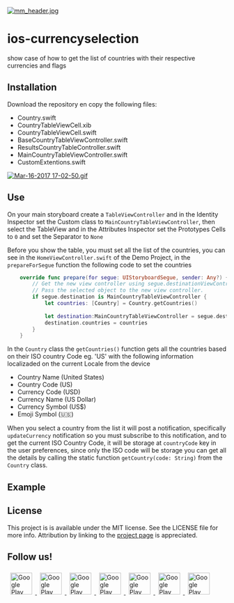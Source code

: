 [![mm_header.jpg](https://s16.postimg.org/674mqlohx/mm_header.jpg)](https://postimg.org/image/dzvaikugx/)

# ios-currencyselection
show case of how to get the list of countries with their respective currencies and flags

## Installation

Download the repository en copy the following files:

* Country.swift
* CountryTableViewCell.xib
* CountryTableViewCell.swift
* BaseCountryTableViewController.swift
* ResultsCountryTableController.swift
* MainCountryTableViewController.swift
* CustomExtentions.swift

[![Mar-16-2017 17-02-50.gif](https://s25.postimg.org/efz1cttdr/Mar_16_2017_17_02_50.gif)](https://postimg.org/image/blvvzdr7f/)

## Use

On your main storyboard create a `TableViewController` and in the Identity Inspector set the Custom class to `MainCountryTableViewController`, then select the TableView and in the Attributes Inspector set the Prototypes Cells to `0` and set the Separator to `None`

Before you show the table, you must set all the list of the countries, you can see in the `HomeViewController.swift` of the Demo Project, in the `prepareForSegue` function the following code to set the countries

```swift
    override func prepare(for segue: UIStoryboardSegue, sender: Any?) {
        // Get the new view controller using segue.destinationViewController.
        // Pass the selected object to the new view controller.
        if segue.destination is MainCountryTableViewController {
            let countries: [Country] = Country.getCountries()
            
            let destination:MainCountryTableViewController = segue.destination as! MainCountryTableViewController
            destination.countries = countries
        }
    }
```

In the `Country` class the `getCountries()` function gets all the countries based on their ISO country Code eg. 'US' with the following information localizaded on the current Locale from the device

* Country Name (United States)
* Country Code (US)
* Currency Code (USD)
* Currency Name (US Dollar)
* Currency Symbol (US$)
* Emoji Symbol (🇺🇸)
 
When you select a country from the list it will post a notification, specifically `updateCurrency` notification so you must subscribe to this notification, and to get the current ISO Country Code, it will be storage at `countryCode` key in the user preferences, since only the ISO code will be storage you can get all the details by calling the static function `getCountry(code: String)` from the `Country` class.

## Example



## License

This project is is available under the MIT license. See the LICENSE file for more info. Attribution by linking to the [project page](https://github.com/RomeRock/ios-currencyselection) is appreciated.

## Follow us!

<div>
<a href="http://romerock.com"> <img style="max-width: 100%; margin:7" src="https://avatars3.githubusercontent.com/u/23345883?v=3&s=200=true" alt="Google Play" height="50px" /> </a><a href="https://www.facebook.com/romerockapps/?ref=page_internal"> <img style="max-width: 100%; margin:7" src="https://s18.postimg.org/6sjokzpd5/facebook_icon.png=true" alt="Google Play" height="50px" /> </a><a href="https://twitter.com/romerock_apps"> <img style="max-width: 100%; margin:7" src="https://s18.postimg.org/w2eg82w4p/twitter_icon.png=true" alt="Google Play" height="50px" /> </a><a href="https://play.google.com/store/apps/dev?id=5841338539930209563"> <img style="max-width: 100%; margin:7" src="https://s18.postimg.org/n29unw015/android_icon.png=true" alt="Google Play" height="50px" /> </a><a href="https://itunes.apple.com/us/developer/rome-rock-llc/id1190244007"> <img style="max-width: 100%; margin:7" src="https://s18.postimg.org/leap98m5l/ios_icon.png=true" alt="Google Play" height="50px" /> </a><a href="https://github.com/RomeRock"> <img style="max-width: 100%; margin:7" src="https://s18.postimg.org/wpdcxlt0p/github_icon.png=true" alt="Google Play" height="50px" /> </a><a href="https://www.youtube.com/channel/UCcSLNuTYC7qJhOKQ4CpseRA"> <img style="max-width: 100%; margin:7" src="https://s18.postimg.org/w4ybuwzs9/youtube_icon.png=true" alt="Google Play" height="50px" /> </a>
</div>